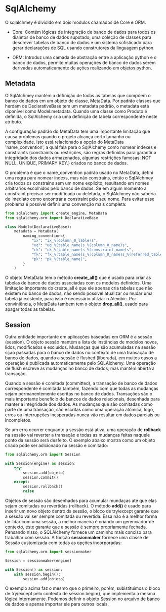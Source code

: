 # SqlAlchemy

O sqlalchmey é dividido em dois modulos chamados de Core e ORM.

* Core: Contém lógicas de integração de banco de dados para todos os dialetos
de banco de dados supotado, uma coleção de classes para descrever tabelas de
banco de dados e um sistema sofisticado para gerar declarações de SQL usando
construtores da linguagem python.

* ORM: Introduz uma camada de abstração entre a aplicação python e o banco de dados,
permite muitas operações de banco de dados serem derivadas automaticamente de
ações realizando em objetos python.

## Metadata

O SqlAlchmey mantém a definição de todas as tabelas que compõem o banco de dados
em um objeto de classe, MetaData. Por padrão classes que herdam de DeclarativeBase
tem um metadata padrão, o metadata está diponível como Model.metadata. Quando uma 
classe como Produto é definida, o SqlAlchemy  cria uma definição de tabela correspondente 
neste atributo.

A configuração padrão do MetaData tem uma importante limitação que causa problemas quando
o projeto alcança certo tamanho ou complexidade. Isto está relacionado a opção do MetaData
'name_convention', a qual fala para o SqlAlchemy como nomear indexes e constraints 
(constraints ou restrições, são regras definidas para garantir a integridade dos dados armazenados,
algumas restrições famosas: NOT NULL, UNIQUE, PRIMARY KEY.) criados no banco de dados.

O problema é que o name_convention padrão usado no MetaData, defini uma regra para nomear
indexs, mas não constrains, então o SqlAlchmey cria todos os constrains sem um nome explicito,
resultando em nomes arbitrarios escolhidos pelo banco de dados. Se em algum momento a constraint
precisar ser modificada ou deletada, o SqlAlchmey não saberia de imediato como encontrar a constraint
pelo seu nome. Para evitar esse problema é possível definir uma convenção mais completa:

```python
from sqlalchemy import create_engine, MetaData
from sqlalchemy.orm import DeclarativeBase

class Modelo(DeclarativeBase):
    metadata = MetaData(
        naming_convention={
            "ix": "ix_%(column_0_lable)s",
            "uq": "uq_%(table_name)s_%(column_0_name)s",
            "ck": "ck_%(table_name)s_%(constraint_name)s",
            "fk": "fk_%(table_name)s_%(column_0_name)s_%(referred_table_name)s",
            "pk": "pk_%(table_name)",
        }
    )
```

O objeto MetaData tem o método **create_all()** que é usado para criar as tabelas de banco de dados
associadas com os modelos definidos. Uma limitação importante do create_all é que ele apenas cria
tabelas que não existem no banco de dados, não sendo possível atualizar ou mudar uma tabela já
existente, para isso é necessário utilziar o Alembic. Por conviniência, o MetaData tambem tem o 
objeto **drop_all()**, usado para apagar todas as tabelas.

## Session

Outra entidade importante em aplicações baseadas em ORM é a sessão (session). O objeto sessão mantém a
lista de instâncias de modelos novos, lidos, modificados e excluídos. Mudanças que são acumuladas na 
sessão sçao passadas para o banco de dados no contexto de uma transação de banco de dados, quando
a sessão é flushed (liberada), em muitos casos a operação é publicada automaticamente pelo SQLAlchemy.
Uma operação de flush escreve as mudanças no banco de dados, mas mantém aberta a transação.

Quando a sessão é comitada (committed), a transação de banco de dados correspondente é comitada 
também, fazendo com que todas as mudanças sejam permanentemente escritas no banco de dados. Transações
são o mais importante beneficio de bancos de dados relacionais, desenhada para manter a integridade
dos dados. As mudanças que são comitadas como parte de uma transação, são escritas como uma operação
atômica, logo, erros ou interrupções inesperadas nunca vão resultar em dados parciais ou incompletos.

Se um erro ocorrer enquanto a sessão está ativa, uma operação de **rollback** na sessão vai reverter a 
transação e todas as mudanças feitas naquele ponto da sessão será desfeito. O exemplo abaixo mostra como
um objeto criado pode ser adicionado na sessão e comitado:

```python
from sqlalchemy.orm import Session

with Session(engine) as session:
    try:
        session.add(objeto)
        session.commit()
    except:
        session.rollback()
        raise
```

Objetos de sessão são desenhados para acumular mundaças até que elas sejam comitadas ou revertidas (rollback).
O método **add()** é usado para inserir um novo objeto dentro da sessão, o bloco de try/except garante que
a sessão vai ser sempre comitada ou revertida. Essa não é a melhor forma de lidar com uma sessão, a melhor
maneira é criando um gerenciador de contexto, este garante que a sessão é sempre propriamente fechada.
Pensando nisso, o SQLAlchemy fornece um caminho mais conciso para trabalhar com sessão. A função 
**sessionmaker** fornece uma classe de Sessão customizada com todas as opções incorporadas:

```python
from sqlalchemy.orm import sessionmaker

Session = sessionmaker(engine)

with Session() as session:
    with session.begin():
        session.add(objeto)
```

O exemplo acima faz o mesmo que o primeiro, porém, subistituimos o bloco de try/except pelo contexto de 
session.begin(), que implementa a mesma lógica internamente. Podemos definir o objeto Session no arquivo de
banco de dados e apenas importar ele para outros locais.